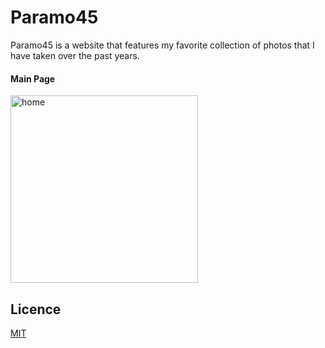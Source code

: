# Paramo45

Paramo45 is a website that features my favorite collection of photos that I have taken over the past years.

#### Main Page

<img src='https://images.unsplash.com/photo-1515879218367-8466d910aaa4?ixlib=rb-1.2.1&ixid=eyJhcHBfaWQiOjEyMDd9&auto=format&fit=crop&w=1650&q=80' alt='home' height='300'>

<!-- #### Gallery

<img src ='https://i.gyazo.com/5efde731c1afdf946b3ad6c9b5d4d0c0.gif' alt='gallery'>

#### Image Viewer

<img src ='https://images.unsplash.com/photo-1515879218367-8466d910aaa4?ixlib=rb-1.2.1&ixid=eyJhcHBfaWQiOjEyMDd9&auto=format&fit=crop&w=1650&q=80' alt='Viewer'>

Link: [Paramo45](https://paramo45-fd869.web.app/) -->

## Licence

[MIT](https://choosealicense.com/licenses/mit/)

